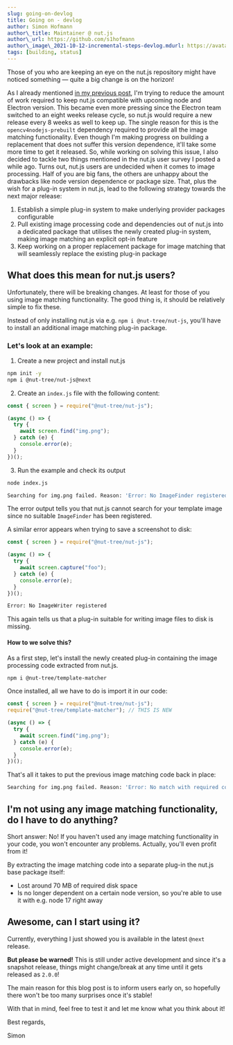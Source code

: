 ```yaml
---
slug: going-on-devlog
title: Going on - devlog
author: Simon Hofmann
author\_title: Maintainer @ nut.js
author\_url: https://github.com/s1hofmann
author\_image\_2021-10-12-incremental-steps-devlog.mdurl: https://avatars.githubusercontent.com/u/7813765?s=60&v=4
tags: [building, status]
---
```


Those of you who are keeping an eye on the nut.js repository might have noticed something — quite a big change is on the horizon!

As I already mentioned [in my previous post](https://nutjs.dev/blog/incremental-steps-devlog), I'm trying to reduce the amount of work required to keep nut.js compatible with upcoming node and Electron version. This became even more pressing since the Electron team switched to an eight weeks release cycle, so nut.js would require a new release every 8 weeks as well to keep up.
The single reason for this is the `opencv4nodejs-prebuilt` dependency required to provide all the image matching functionality.
Even though I'm making progress on building a replacement that does not suffer this version dependence, it'll take some more time to get it released.
So, while working on solving this issue, I also decided to tackle two things mentioned in the nut.js user survey I posted a while ago.
Turns out, nut.js users are undecided when it comes to image processing.
Half of you are big fans, the others are unhappy about the drawbacks like node version dependence or package size.
That, plus the wish for a plug-in system in nut.js, lead to the following strategy towards the next major release:

1. Establish a simple plug-in system to make underlying provider packages configurable
2. Pull existing image processing code and dependencies out of nut.js into a dedicated package that utilises the newly created plug-in system, making image matching an explicit opt-in feature
3. Keep working on a proper replacement package for image matching that will seamlessly replace the existing plug-in package

## What does this mean for nut.js users?

Unfortunately, there will be breaking changes.
At least for those of you using image matching functionality.
The good thing is, it should be relatively simple to fix these.

Instead of only installing nut.js via e.g. `npm i @nut-tree/nut-js`, you'll have to install an additional image matching plug-in package.

### Let's look at an example:

1. Create a new project and install nut.js
```bash
npm init -y
npm i @nut-tree/nut-js@next
```

2. Create an `index.js` file with the following content:
```js
const { screen } = require("@nut-tree/nut-js");

(async () => {
  try {
    await screen.find("img.png");
  } catch (e) {
    console.error(e);
  }
})();
```

3. Run the example and check its output
```bash
node index.js

Searching for img.png failed. Reason: 'Error: No ImageFinder registered'
```

The error output tells you that nut.js cannot search for your template image since no suitable `ImageFinder` has been registered.

A similar error appears when trying to save a screenshot to disk:
```js
const { screen } = require("@nut-tree/nut-js");

(async () => {
  try {
    await screen.capture("foo");
  } catch (e) {
    console.error(e);
  }
})();
```

```bash
Error: No ImageWriter registered
```

This again tells us that a plug-in suitable for writing image files to disk is missing.

#### How to we solve this?

As a first step, let's install the newly created plug-in containing the image processing code extracted from nut.js.

```bash
npm i @nut-tree/template-matcher
```

Once installed, all we have to do is import it in our code:

```js
const { screen } = require("@nut-tree/nut-js");
require("@nut-tree/template-matcher"); // THIS IS NEW

(async () => {
  try {
    await screen.find("img.png");
  } catch (e) {
    console.error(e);
  }
})();
```

That's all it takes to put the previous image matching code back in place:

```bash
Searching for img.png failed. Reason: 'Error: No match with required confidence 0.99. Best match: 0.9249920099973679 at (384, 26, 409.5, 62)'
```

## I'm not using any image matching functionality, do I have to do anything?

Short answer: No!
If you haven't used any image matching functionality in your code, you won't encounter any problems. Actually, you'll even profit from it!

By extracting the image matching code into a separate plug-in the nut.js base package itself:

- Lost around 70 MB of required disk space
- Is no longer dependent on a certain node version, so you're able to use it with e.g. node 17 right away

## Awesome, can I start using it?

Currently, everything I just showed you is available in the latest `@next` release.

**But please be warned!**
This is still under active development and since it's a snapshot release, things might change/break at any time until it gets released as `2.0.0`!

The main reason for this blog post is to inform users early on, so hopefully there won't be too many surprises once it's stable!

With that in mind, feel free to test it and let me know what you think about it!

Best regards,

Simon